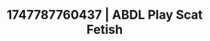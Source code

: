---
categories:
- Nude shadows
- Dirty inner voice
- Immersive erotica
- Digital dominatrix
- Erotic tension
image: /assets/images/1747787760437.jpg
layout: post
seo:
  description: Featured content with sensual ABDL Play, Scat Fetish. HD images available.
  keywords: ABDL Play, Scat Fetish
  og_image: /assets/images/1747787760437.jpg
  schema_type: VisualArtwork
tags:
- ABDL Play
- Scat Fetish
- '#1747787760437'
title: 1747787760437 | ABDL Play Scat Fetish
---